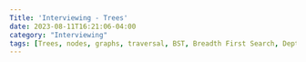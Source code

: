 ```yaml
---
Title: 'Interviewing - Trees'
date: 2023-08-11T16:21:06-04:00
category: "Interviewing"
tags: [Trees, nodes, graphs, traversal, BST, Breadth First Search, Depth First Search]
---
```


